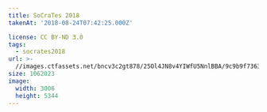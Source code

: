 ```yaml
---
title: SoCraTes 2018
takenAt: '2018-08-24T07:42:25.000Z'

license: CC BY-ND 3.0
tags:
  - socrates2018
url: >-
  //images.ctfassets.net/bncv3c2gt878/25Ol4JN8v4YIWfU5NnlBBA/9c9b9f7363db3f05a80fe124752a8fe6/socrates-2018_44354351502_o
size: 1062023
image:
  width: 3006
  height: 5344
---
```

